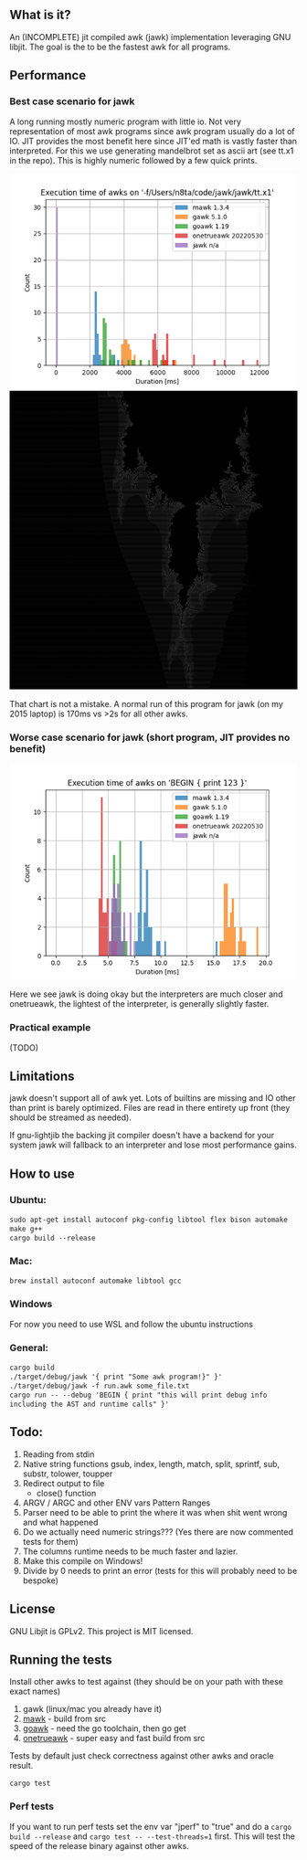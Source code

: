 ## What is it?
An (INCOMPLETE) jit compiled awk (jawk) implementation leveraging GNU libjit. The goal is the to be the fastest awk for all programs.

## Performance

### Best case scenario for jawk
A long running mostly numeric program with little io. Not very representation of most awk programs since awk program usually do a lot of IO. 
JIT provides the most benefit here since JIT'ed math is vastly faster than interpreted. For this we use generating mandelbrot set as ascii art (see tt.x1 in the repo). This is highly numeric followed by a few quick prints.

![A histogram showing jawk is the vastly the fastest for this program](./assets/tt.x1.png)
![Mandelbrot set in ascii art style. Output of jawk](./assets/mandel.png)

That chart is not a mistake. A normal run of this program for jawk (on my 2015 laptop) is 170ms vs >2s for all other awks. 

### Worse case scenario for jawk (short program, JIT provides no benefit)
![A histogram showing onetrueawk as the fastest followed by jawk](./assets/begin.png)

Here we see jawk is doing okay but the interpreters are much closer and onetrueawk, the lightest of the interpreter, is generally slightly faster.

### Practical example

(TODO)

## Limitations

jawk doesn't support all of awk yet. Lots of builtins are missing and IO other than print is barely optimized. Files are read in there 
entirety up front (they should be streamed as needed). 

If gnu-lightjib the backing jit compiler doesn't have a backend for your system jawk will fallback to an interpreter
and lose most performance gains.

## How to use

### Ubuntu:
```
sudo apt-get install autoconf pkg-config libtool flex bison automake make g++
cargo build --release
``` 

### Mac:
```
brew install autoconf automake libtool gcc
```

### Windows
For now you need to use WSL and follow the ubuntu instructions

### General:
```
cargo build
./target/debug/jawk '{ print "Some awk program!}" }' 
./target/debug/jawk -f run.awk some_file.txt
cargo run -- --debug 'BEGIN { print "this will print debug info including the AST and runtime calls" }'
```

## Todo:

1. Reading from stdin
2. Native string functions gsub, index, length, match, split, sprintf, sub, substr, tolower, toupper
3. Redirect output to file
   - close() function
4. ARGV / ARGC and other ENV vars
Pattern Ranges 
5. Parser need to be able to print the where it was when shit went wrong and what happened
6. Do we actually need numeric strings??? (Yes there are now commented tests for them)
7. The columns runtime needs to be much faster and lazier.
7. Make this compile on Windows!
8. Divide by 0 needs to print an error (tests for this will probably need to be bespoke)

## License
GNU Libjit is GPLv2. 
This project is MIT licensed.

## Running the tests

Install other awks to test against (they should be on your path with these exact names)
1. gawk (linux/mac you already have it)
2. [mawk](https://invisible-island.net/mawk/) - build from src
3. [goawk](https://github.com/benhoyt/goawk) - need the go toolchain, then go get
4. [onetrueawk](https://github.com/onetrueawk/awk) - super easy and fast build from src

Tests by default just check correctness against other awks and oracle result.

```
cargo test
```

### Perf tests
If you want to run perf tests set the env var "jperf" to "true" and do a `cargo build --release` and `cargo test -- --test-threads=1` first. This will test the speed of the release binary against other awks.
